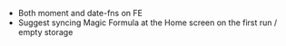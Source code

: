 * Both moment and date-fns on FE
* Suggest syncing Magic Formula at the Home screen on the first run / empty storage